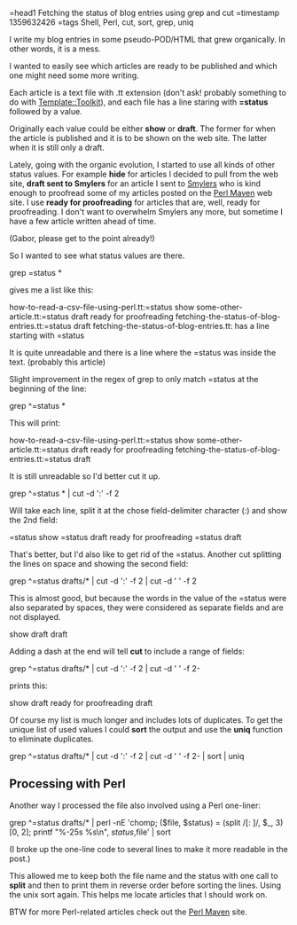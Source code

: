 =head1 Fetching the status of blog entries using grep and cut
=timestamp 1359632426
=tags Shell, Perl, cut, sort, grep, uniq



I write my blog entries in some pseudo-POD/HTML that grew organically.
In other words, it is a mess.

I wanted to easily see which articles are ready to be published and which one might need some
more writing.



Each article is a text file with .tt extension
(don't ask! probably something to do with <a href="https://metacpan.org/release/Template-Toolkit">Template::Toolkit</a>),
and each file has a line staring with <b>=status</b> followed by a value.

Originally each value could be either <b>show</b> or <b>draft</b>.
The former for when the article is published and it is to be shown on the web site.
The latter when it is still only a draft.

Lately, going with the organic evolution, I started to use all kinds of other status
values.
For example <b>hide</b> for articles I decided to pull from the web site,
<b>draft sent to Smylers</b> for an article I sent to <a href="http://twitter.com/Smylers2">Smylers</a>
who is kind enough to proofread some of my articles posted on the <a href="http://perlmaven.com/">Perl Maven</a> web
site.
I use <b>ready for proofreading</b> for articles that are, well, ready for proofreading. I don't want to overwhelm
Smylers any more, but sometime I have a few article written ahead of time.

(Gabor, please get to the point already!)

So I wanted to see what status values are there.

   grep =status *

gives me a list like this:

   how-to-read-a-csv-file-using-perl.tt:=status show
   some-other-article.tt:=status draft ready for proofreading
   fetching-the-status-of-blog-entries.tt:=status draft
   fetching-the-status-of-blog-entries.tt:  has a line starting with =status

It is quite unreadable and there is a line where the =status was inside the text. (probably this article)

Slight improvement in the regex of grep to only match =status at the beginning of the line:

   grep ^=status *


This will print:

   how-to-read-a-csv-file-using-perl.tt:=status show
   some-other-article.tt:=status draft ready for proofreading
   fetching-the-status-of-blog-entries.tt:=status draft

It is still unreadable so I'd better cut it up.

   grep ^=status * | cut -d ':' -f 2

Will take each line, split it at the chose field-delimiter character (:) and show the 2nd field:

   =status show
   =status draft ready for proofreading
   =status draft

That's better, but I'd also like to get rid of the =status. Another cut splitting the lines on
space and showing the second field:

   grep ^=status drafts/* | cut -d ':' -f 2 | cut -d ' ' -f 2

This is almost good, but because the words in the value of the =status were also separated by spaces, they
were considered as separate fields and are not displayed.

   show
   draft
   draft

Adding a dash at the end will tell <b>cut</b> to include a range of fields:

   grep ^=status drafts/* | cut -d ':' -f 2 | cut -d ' ' -f 2-

prints this:

   show
   draft ready for proofreading
   draft

Of course my list is much longer and includes lots of duplicates.
To get the unique list of used values I could <b>sort</b> the output and use the <b>uniq</b> function
to eliminate duplicates.

   grep ^=status drafts/* | cut -d ':' -f 2 | cut -d ' ' -f 2- | sort | uniq


<h2>Processing with Perl</h2>

Another way I processed the file also involved using a Perl one-liner:

  grep ^=status drafts/* |
    perl -nE 'chomp;
      ($file, $status) = (split /[: ]/, $_, 3)[0, 2];
      printf "%-25s %s\n", $status,$file'
    | sort

(I broke up the one-line code to several lines to make it more readable in the post.)


This allowed me to keep both the file name and the status with one call to <b>split</b> and then to print them in
reverse order before sorting the lines. Using the unix sort again. This helps me locate articles that I should work on.

BTW for more Perl-related articles check out the <a href="http://perlmaven.com/">Perl Maven</a> site.




